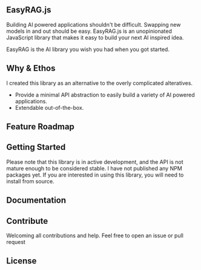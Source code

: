## EasyRAG.js

Building AI powered applications shouldn't be difficult. Swapping new models in and out should be easy. EasyRAG.js is an unopinionated JavaScript library that makes it easy to build your next AI inspired idea.

EasyRAG is the AI library you wish you had when you got started.

## Why & Ethos
I created this library as an alternative to the overly complicated alteratives. 

 - Provide a minimal API abstraction to easily build a variety of AI powered applications.
 - Extendable out-of-the-box.

## Feature Roadmap



## Getting Started

Please note that this library is in active development, and the API is not mature enough to be considered stable. I have not published any NPM packages yet. If you are interested in using this library, you will need to install from source.

## Documentation

## Contribute
Welcoming all contributions and help. Feel free to open an issue or pull request

## License